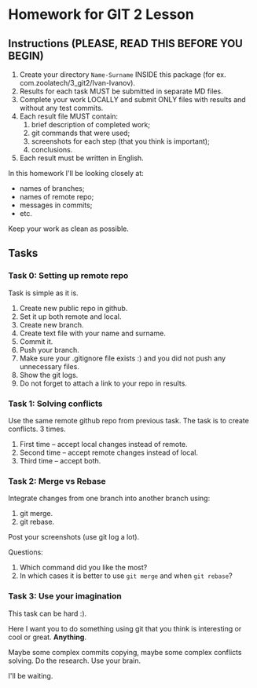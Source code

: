 # Homework for GIT 2 Lesson

## Instructions (PLEASE, READ THIS BEFORE YOU BEGIN)

1. Create your directory `Name-Surname` INSIDE this package (for ex. com.zoolatech/3_git2/Ivan-Ivanov).
2. Results for each task MUST be submitted in separate MD files.
3. Complete your work LOCALLY and submit ONLY files with results and without any test commits.
4. Each result file MUST contain: 
   1. brief description of completed work; 
   2. git commands that were used;
   3. screenshots for each step (that you think is important);
   4. conclusions.
5. Each result must be written in English.

In this homework I'll be looking closely at:
- names of branches;
- names of remote repo;
- messages in commits;
- etc.

Keep your work as clean as possible.


## Tasks

### Task 0: Setting up remote repo

Task is simple as it is.

1. Create new public repo in github.
2. Set it up both remote and local.
3. Create new branch.
4. Create text file with your name and surname.
5. Commit it.
6. Push your branch.
7. Make sure your .gitignore file exists :) and you did not push any unnecessary files.
8. Show the git logs.
9. Do not forget to attach a link to your repo in results.

### Task 1: Solving conflicts

Use the same remote github repo from previous task.
The task is to create conflicts. 3 times.

1. First time – accept local changes instead of remote.
2. Second time – accept remote changes instead of local.
3. Third time – accept both.


### Task 2: Merge vs Rebase

Integrate changes from one branch into another branch using:
1. git merge.
2. git rebase.

Post your screenshots (use git log a lot).

Questions:
1. Which command did you like the most? 
2. In which cases it is better to use `git merge` and when `git rebase`?


### Task 3: Use your imagination

This task can be hard :).

Here I want you to do something using git that you think is interesting or cool or great.
**Anything**.

Maybe some complex commits copying, maybe some complex conflicts solving. Do the research. Use your brain. 

I'll be waiting.
